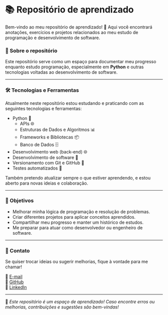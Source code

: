 # 📚 Repositório de aprendizado
Bem-vindo ao meu repositório de aprendizado! 🚀 Aqui você encontrará anotações, exercícios e projetos relacionados ao meu estudo de programação e desenvolvimento de software.
### 📌 Sobre o repositório
Este repositório serve como um espaço para documentar meu progresso enquanto estudo programação, especialmente em **Python** e outras tecnologias voltadas ao desenvolvimento de software.

---

### 🛠 Tecnologias e Ferramentas
Atualmente neste repositório estou estudando e praticando com as seguintes tecnologias e ferramentas:
- Python 🐍
  - APIs 🌐
  - Estruturas de Dados e Algoritmos 📊
  - Frameworks e Bibliotecas 📦
  - Banco de Dados 🗄️
- Desenvolvimento web (back-end) 🌐
- Desenvolvimento de software 🚀
- Versionamento com Git e GitHub 🔄
- Testes automatizados 🧪

Também pretendo atualizar sempre o que estiver aprendendo, e estou aberto para novas ideias e colaboração.

---

### 🎯 Objetivos
- Melhorar minha lógica de programação e resolução de problemas.
- Criar diferentes projetos para aplicar conceitos aprendidos.
- Compartilhar meu progresso e manter um histórico de estudos.
- Me preparar para atuar como desenvolvedor ou engenheiro de software.

---

### 🔗 Contato
Se quiser trocar ideias ou sugerir melhorias, fique à vontade para me chamar!

📧 [E-mail](mailto:vinicardmiranda@gmail.com)  
🐙 [GitHub](https://github.com/vcaard)  
💼 [LinkedIn](https://linkedin.com/in/vinicmiranda)  

---
📢 _Este repositório é um espaço de aprendizado! Caso encontre erros ou melhorias, contribuições e sugestões são bem-vindas!_